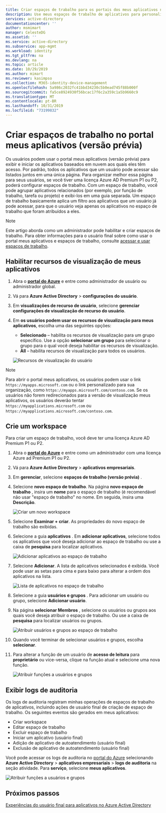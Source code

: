 ```yaml
---
title: Criar espaços de trabalho para os portais dos meus aplicativos no Azure Active Directory | Microsoft Docs
description: Use meus espaços de trabalho de aplicativos para personalizar páginas meus aplicativos para uma experiência mais simples de meus aplicativos para seus usuários finais. Organize aplicativos em grupos com guias separadas.
services: active-directory
documentationcenter: ''
author: msmimart
manager: CelesteDG
ms.assetid: ''
ms.service: active-directory
ms.subservice: app-mgmt
ms.workload: identity
ms.tgt_pltfrm: na
ms.devlang: na
ms.topic: article
ms.date: 10/29/2019
ms.author: mimart
ms.reviewer: kasimpso
ms.collection: M365-identity-device-management
ms.openlocfilehash: 5a986c2032fc41bbd34230c5b0ead745f88b000f
ms.sourcegitcommit: fa5ce8924930f56bcac17f6c2a359c1a5b9660c9
ms.translationtype: MT
ms.contentlocale: pt-BR
ms.lasthandoff: 10/31/2019
ms.locfileid: "73199832"
---
```

# <a name="create-workspaces-on-the-my-apps-preview-portal"></a>Criar espaços de trabalho no portal meus aplicativos (versão prévia)

Os usuários podem usar o portal meus aplicativos (versão prévia) para exibir e iniciar os aplicativos baseados em nuvem aos quais eles têm acesso. Por padrão, todos os aplicativos que um usuário pode acessar são listados juntos em uma única página. Para organizar melhor essa página para seus usuários, se você tiver uma licença Azure AD Premium P1 ou P2, poderá configurar espaços de trabalho. Com um espaço de trabalho, você pode agrupar aplicativos relacionados (por exemplo, por função de trabalho, tarefa ou projeto) e exibi-los em uma guia separada. Um espaço de trabalho basicamente aplica um filtro aos aplicativos que um usuário já pode acessar, para que o usuário veja apenas os aplicativos no espaço de trabalho que foram atribuídos a eles.

> [!NOTE]
> Este artigo aborda como um administrador pode habilitar e criar espaços de trabalho. Para obter informações para o usuário final sobre como usar o portal meus aplicativos e espaços de trabalho, consulte [acessar e usar espaços de trabalho](https://docs.microsoft.com/azure/active-directory/user-help/my-applications-portal-workspaces).

## <a name="enable-my-apps-preview-features"></a>Habilitar recursos de visualização de meus aplicativos

1. Abra o [**portal do Azure**](https://portal.azure.com/) e entre como administrador de usuário ou administrador global.

2. Vá para **Azure Active Directory** > **configurações do usuário**.

3. Em **visualizações de recurso de usuário**, selecione **gerenciar configurações de visualização de recurso do usuário**.

4. Em **os usuários podem usar os recursos de visualização para meus aplicativos**, escolha uma das seguintes opções:
   * **Selecionado** – habilita os recursos de visualização para um grupo específico. Use a opção **selecionar um grupo** para selecionar o grupo para o qual você deseja habilitar os recursos de visualização.  
   * **All** – habilita recursos de visualização para todos os usuários.

   ![Recursos de visualização do usuário](media/access-panel-workspaces/user-preview-features.png)

> [!NOTE]
> Para abrir o portal meus aplicativos, os usuários podem usar o link `https://myapps.microsoft.com` ou o link personalizado para sua organização, como `https://myapps.microsoft.com/contoso.com`. Se os usuários não forem redirecionados para a versão de visualização meus aplicativos, os usuários deverão tentar `https://myapplications.microsoft.com` ou `https://myapplications.microsoft.com/contoso.com`.

## <a name="create-a-workspace"></a>Crie um workspace

Para criar um espaço de trabalho, você deve ter uma licença Azure AD Premium P1 ou P2.

1. Abra o [**portal do Azure**](https://portal.azure.com/) e entre como um administrador com uma licença Azure ad Premium P1 ou P2.

2. Vá para **Azure Active Directory** > **aplicativos empresariais**.

3. Em **gerenciar**, selecione **espaços de trabalho (versão prévia)** .

4. Selecione **novo espaço de trabalho**. Na página **novo espaço de trabalho** , insira um **nome** para o espaço de trabalho (é recomendável não usar "espaço de trabalho" no nome. Em seguida, insira uma **Descrição**.

   ![Criar um novo workspace](media/access-panel-workspaces/new-workspace.png)

5. Selecione **Examinar + criar**. As propriedades do novo espaço de trabalho são exibidas.

6. Selecione a guia **aplicativos** . Em **adicionar aplicativos**, selecione todos os aplicativos que você deseja adicionar ao espaço de trabalho ou use a caixa de **pesquisa** para localizar aplicativos. 

   ![Adicionar aplicativos ao espaço de trabalho](media/access-panel-workspaces/add-applications.png)

7. Selecione **Adicionar**. A lista de aplicativos selecionados é exibida. Você pode usar as setas para cima e para baixo para alterar a ordem dos aplicativos na lista.

   ![Lista de aplicativos no espaço de trabalho](media/access-panel-workspaces/add-applications-list.png)

8. Selecione a guia **usuários e grupos** . Para adicionar um usuário ou grupo, selecione **Adicionar usuário**. 

9. Na página **selecionar Membros** , selecione os usuários ou grupos aos quais você deseja atribuir o espaço de trabalho. Ou use a caixa de **pesquisa** para localizar usuários ou grupos.

   ![Atribuir usuários e grupos ao espaço de trabalho](media/access-panel-workspaces/add-users-and-groups.png)

10. Quando você terminar de selecionar usuários e grupos, escolha **selecionar**.

11. Para alterar a função de um usuário de **acesso de leitura** para **proprietário** ou vice-versa, clique na função atual e selecione uma nova função.

    ![Atribuir funções a usuários e grupos](media/access-panel-workspaces/users-groups-list-role.png)

## <a name="view-audit-logs"></a>Exibir logs de auditoria

Os logs de auditoria registram minhas operações de espaços de trabalho de aplicativos, incluindo ações de usuário final de criação de espaço de trabalho. Os seguintes eventos são gerados em meus aplicativos:

* Criar workspace
* Editar espaço de trabalho
* Excluir espaço de trabalho
* Iniciar um aplicativo (usuário final)
* Adição de aplicativo de autoatendimento (usuário final)
* Exclusão de aplicativo de autoatendimento (usuário final)

Você pode acessar os logs de auditoria no [portal do Azure](https://portal.azure.com) selecionando **Azure Active Directory** > **aplicativos empresariais** > **logs de auditoria** na seção atividade. Para **serviço**, selecione **meus aplicativos**.

   ![Atribuir funções a usuários e grupos](media/access-panel-workspaces/audit-log-myapps.png)


## <a name="next-steps"></a>Próximos passos
[Experiências do usuário final para aplicativos no Azure Active Directory](end-user-experiences.md)